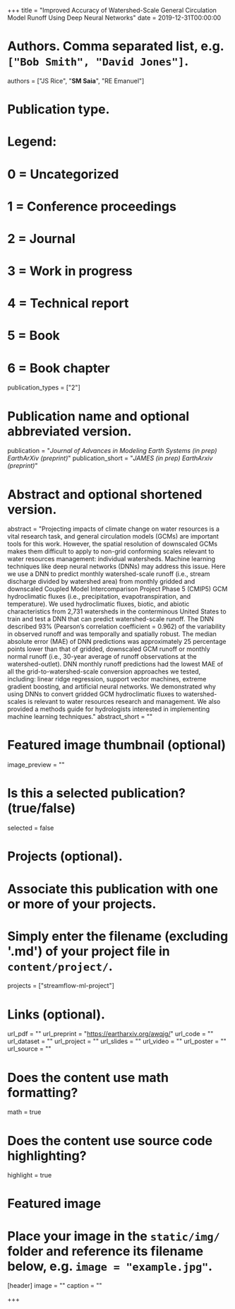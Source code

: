 +++
title = "Improved Accuracy of Watershed-Scale General Circulation Model Runoff Using Deep Neural Networks"
date = 2019-12-31T00:00:00

# Authors. Comma separated list, e.g. `["Bob Smith", "David Jones"]`.
authors = ["JS Rice", "**SM Saia**", "RE Emanuel"]

# Publication type.
# Legend:
# 0 = Uncategorized
# 1 = Conference proceedings
# 2 = Journal
# 3 = Work in progress
# 4 = Technical report
# 5 = Book
# 6 = Book chapter
publication_types = ["2"]

# Publication name and optional abbreviated version.
publication = "*Journal of Advances in Modeling Earth Systems (in prep) EarthArXiv (preprint)*"
publication_short = "*JAMES (in prep) EarthArxiv (preprint)*"

# Abstract and optional shortened version.
abstract = "Projecting impacts of climate change on water resources is a vital research task, and general circulation models (GCMs) are important tools for this work. However, the spatial resolution of downscaled GCMs makes them difficult to apply to non-grid conforming scales relevant to water resources management: individual watersheds. Machine learning techniques like deep neural networks (DNNs) may address this issue. Here we use a DNN to predict monthly watershed-scale runoff (i.e., stream discharge divided by watershed area) from monthly gridded and downscaled Coupled Model Intercomparison Project Phase 5 (CMIP5) GCM hydroclimatic fluxes (i.e., precipitation, evapotranspiration, and temperature). We used hydroclimatic fluxes, biotic, and abiotic characteristics from 2,731 watersheds in the conterminous United States to train and test a DNN that can predict watershed-scale runoff. The DNN described 93% (Pearson’s correlation coefficient = 0.962) of the variability in observed runoff and was temporally and spatially robust. The median absolute error (MAE) of DNN predictions was approximately 25 percentage points lower than that of gridded, downscaled GCM runoff or monthly normal runoff (i.e., 30-year average of runoff observations at the watershed-outlet). DNN monthly runoff predictions had the lowest MAE of all the grid-to-watershed-scale conversion approaches we tested, including: linear ridge regression, support vector machines, extreme gradient boosting, and artificial neural networks. We demonstrated why using DNNs to convert gridded GCM hydroclimatic fluxes to watershed-scales is relevant to water resources research and management. We also provided a methods guide for hydrologists interested in implementing machine learning techniques."
abstract_short = ""

# Featured image thumbnail (optional)
image_preview = ""

# Is this a selected publication? (true/false)
selected = false

# Projects (optional).
#   Associate this publication with one or more of your projects.
#   Simply enter the filename (excluding '.md') of your project file in `content/project/`.
projects = ["streamflow-ml-project"]

# Links (optional).
url_pdf = ""
url_preprint = "https://eartharxiv.org/awqjg/"
url_code = ""
url_dataset = ""
url_project = ""
url_slides = ""
url_video = ""
url_poster = ""
url_source = ""

# Does the content use math formatting?
math = true

# Does the content use source code highlighting?
highlight = true

# Featured image
# Place your image in the `static/img/` folder and reference its filename below, e.g. `image = "example.jpg"`.
[header]
image = ""
caption = ""

+++